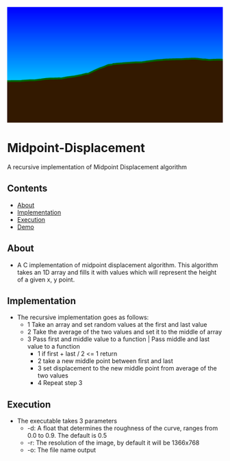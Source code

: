 <img src="https://github.com/ArielOliveira/Midpoint-Displacement/blob/master/demo/wideCurve.png" width="1000" height="270">

# Midpoint-Displacement
A recursive implementation of Midpoint Displacement algorithm

## Contents

- [About](#about)
- [Implementation](#implementation)
- [Execution](#execution)
- [Demo](#demo)

## About
- A C implementation of midpoint displacement algorithm. This algorithm takes an 1D array and fills it with values which will represent
the height of a given x, y point.

## Implementation
- The recursive implementation goes as follows:
  - 1 Take an array and set random values at the first and last value
  - 2 Take the average of the two values and set it to the middle of array
  - 3 Pass first and middle value to a function | Pass middle and last value to a function 
    - 1 if first + last / 2 <= 1 return
    - 2 take a new middle point between first and last
    - 3 set displacement to the new middle point from average of the two values 
    - 4 Repeat step 3

          
## Execution
- The executable takes 3 parameters
  - -d: A float that determines the roughness of the curve, ranges from 0.0 to 0.9. The default is 0.5
  - -r: The resolution of the image, by default it will be 1366x768
  - -o: The file name output
